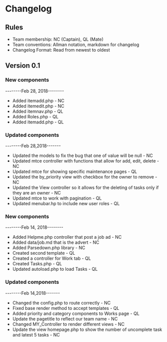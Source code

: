 # Changelog

## Rules

* Team membership:  NC (Captain), QL (Mate)
* Team conventions: Allman notation, markdown for changelog  
* Changelog Format: Read from newest to oldest

## Version 0.1
### New components
--------Feb 28, 2018--------
* Added itemadd.php - NC
* Added itemedit.php - NC
* Added itemnav.php - QL
* Added Roles.php - QL
* Added itemadd.php - QL

### Updated components
--------Feb 28,2018-------
* Updated the models to fix the bug that one of value will be null - NC
* Updated mtce controller with functions that allow for add, edit, delete - NC
* Updated mtce for showing specific maintenance pages - QL
* Updated the by_priority view with checkbox for the owner to remove - NC
* Updated the View controller so it allows for the deleting of tasks only if they are an owner - NC
* Updated mtce to work with pagination - QL
* Updated menubar.hp to include new user roles - QL

### New components
--------Feb 14, 2018--------
* Added Helpme.php controller that post a job ad - NC
* Added data/job.md that is the advert - NC
* Added Parsedown.php library - NC
* Created second template - QL
* Created a controller for Work tab - QL
* Created Tasks.php - QL
* Updated autoload.php to load Tasks - QL

### Updated components
--------Feb 14,2018-------
* Changed the config.php to route correctly - NC
* Fixed base render method to accept templates - QL
* Added priority and category components to Works page - QL
* Update the pagetitle to reflect our team name - NC
* Changed MY_Controller to render different views - NC
* Update the view homepage.php to show the number of uncomplete task and latest 5 tasks - NC

